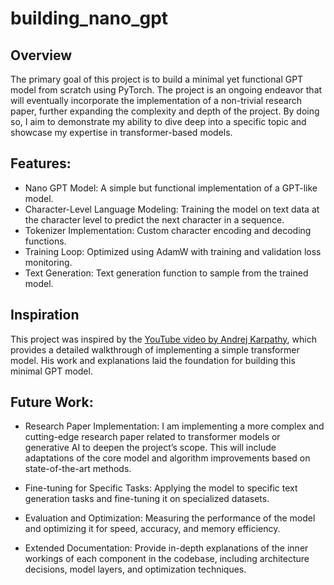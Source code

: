 # building_nano_gpt


## Overview
The primary goal of this project is to build a minimal yet functional GPT model from scratch using PyTorch. The project is an ongoing endeavor that will eventually incorporate the implementation of a non-trivial research paper, further expanding the complexity and depth of the project. By doing so, I aim to demonstrate my ability to dive deep into a specific topic and showcase my expertise in transformer-based models.



## Features:
- Nano GPT Model: A simple but functional implementation of a GPT-like model.
- Character-Level Language Modeling: Training the model on text data at the character level to predict the next character in a sequence.
- Tokenizer Implementation: Custom character encoding and decoding functions.
- Training Loop: Optimized using AdamW with training and validation loss monitoring.
- Text Generation: Text generation function to sample from the trained model.


## Inspiration
This project was inspired by the [YouTube video by Andrej Karpathy](https://www.youtube.com/watch?v=kCc8FmEb1nY&list=PLAqhIrjkxbuWI23v9cThsA9GvCAUhRvKZ&index=13), which provides a detailed walkthrough of implementing a simple transformer model. His work and explanations laid the foundation for building this minimal GPT model.


## Future Work:

- Research Paper Implementation: I am implementing a more complex and cutting-edge research paper related to transformer models or generative AI to deepen the project’s scope. This will include adaptations of the core model and algorithm improvements based on state-of-the-art methods.

- Fine-tuning for Specific Tasks: Applying the model to specific text generation tasks and fine-tuning it on specialized datasets.

- Evaluation and Optimization: Measuring the performance of the model and optimizing it for speed, accuracy, and memory efficiency.

- Extended Documentation: Provide in-depth explanations of the inner workings of each component in the codebase, including architecture decisions, model layers, and optimization techniques.
